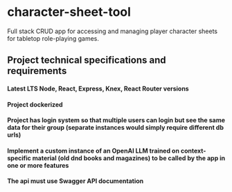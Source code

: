 # character-sheet-tool
Full stack CRUD app for accessing and managing player character sheets for tabletop role-playing games.

## Project technical specifications and requirements
#### Latest LTS Node, React, Express, Knex, React Router versions
#### Project dockerized
#### Project has login system so that multiple users can login but see the same data for their group (separate instances would simply require different db urls)
#### Implement a custom instance of an OpenAI LLM trained on context-specific material (old dnd books and magazines) to be called by the app in one or more features
#### The api must use Swagger API documentation
